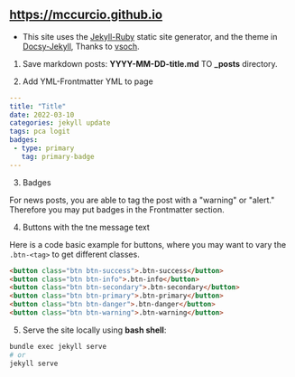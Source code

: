 ## https://mccurcio.github.io


- This site uses the [Jekyll-Ruby](https://jekyllrb.com/) static site generator, and the theme in [Docsy-Jekyll](https://vsoch.github.io/docsy-jekyll/),  Thanks to [vsoch](https://github.com/vsoch).  

1. Save markdown posts: **YYYY-MM-DD-title.md**  TO **_posts** directory. 

2. Add YML-Frontmatter YML to page

```yml
---
title: "Title"
date: 2022-03-10 
categories: jekyll update
tags: pca logit
badges:
 - type: primary
   tag: primary-badge
---
```    
 
3. Badges

For news posts, you are able to tag the post with a "warning" or "alert." 
Therefore you may put badges in the Frontmatter section.
  
4. Buttons with the tne message text

Here is a code basic example for buttons, where you may want to vary the `.btn-<tag>` to get different classes.

```html
<button class="btn btn-success">.btn-success</button>
<button class="btn btn-info">.btn-info</button>
<button class="btn btn-secondary">.btn-secondary</button>
<button class="btn btn-primary">.btn-primary</button>
<button class="btn btn-danger">.btn-danger</button>
<button class="btn btn-warning">.btn-warning</button>
```

5. Serve the site locally using **bash shell**:

```bash
bundle exec jekyll serve
# or
jekyll serve
```
